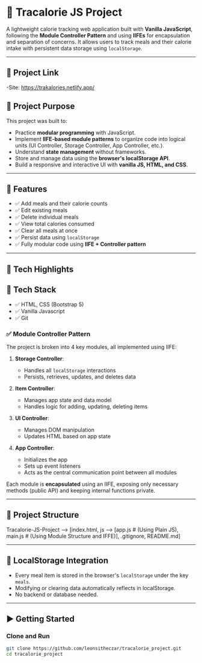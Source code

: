 # 🥗 Tracalorie JS Project

A lightweight calorie tracking web application built with **Vanilla JavaScript**, following the **Module Controller Pattern** and using **IIFEs** for encapsulation and separation of concerns. It allows users to track meals and their calorie intake with persistent data storage using `localStorage`.

---
## 📌 Project Link
-Site: https://trakalories.netlify.app/

## 📌 Project Purpose

This project was built to:

- Practice **modular programming** with JavaScript.
- Implement **IIFE-based module patterns** to organize code into logical units (UI Controller, Storage Controller, App Controller, etc.).
- Understand **state management** without frameworks.
- Store and manage data using the **browser's localStorage API**.
- Build a responsive and interactive UI with **vanilla JS, HTML, and CSS**.

---

## 🚀 Features

- ✅ Add meals and their calorie counts  
- ✅ Edit existing meals  
- ✅ Delete individual meals  
- ✅ View total calories consumed  
- ✅ Clear all meals at once  
- ✅ Persist data using `localStorage`  
- ✅ Fully modular code using **IIFE + Controller pattern**

---

## 🧠 Tech Highlights

## 🚀 Tech Stack

- ✅ HTML, CSS (Bootstrap 5)
- ✅ Vanilla Javascript
- ✅ Git  

### ✅ Module Controller Pattern

The project is broken into 4 key modules, all implemented using IIFE:

1. **Storage Controller**:  
   - Handles all `localStorage` interactions  
   - Persists, retrieves, updates, and deletes data

2. **Item Controller**:  
   - Manages app state and data model  
   - Handles logic for adding, updating, deleting items

3. **UI Controller**:  
   - Manages DOM manipulation  
   - Updates HTML based on app state

4. **App Controller**:  
   - Initializes the app  
   - Sets up event listeners  
   - Acts as the central communication point between all modules

Each module is **encapsulated** using an IIFE, exposing only necessary methods (public API) and keeping internal functions private.

---

## 📁 Project Structure

Tracalorie-JS-Project --> [index.html, js --> [app.js # (Using Plain JS), main.js # (Using Module Structure and IFFE)], .gitignore, README.md]

---

## 💾 LocalStorage Integration

- Every meal item is stored in the browser's `localStorage` under the key `meals`.
- Modifying or clearing data automatically reflects in localStorage.
- No backend or database needed.

---

## ▶️ Getting Started

### Clone and Run

```bash
git clone https://github.com/leonsitheczar/tracalorie_project.git
cd tracalorie_project
